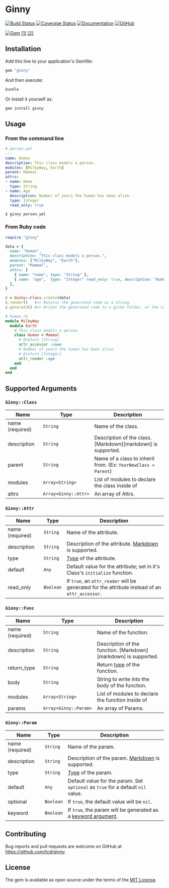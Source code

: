 # Ginny


[![Build Status](https://travis-ci.org/tcd/gql.svg?branch=master)](https://travis-ci.org/tcd/gql)
[![Coverage Status](https://coveralls.io/repos/github/tcd/ginny/badge.svg?branch=master)](https://coveralls.io/github/tcd/ginny?branch=master)
[![Documentation](http://img.shields.io/badge/docs-rubydoc.org-blue.svg)](https://rubydoc.org/github/tcd/ginny/master)
[![GitHub](https://img.shields.io/github/license/tcd/ginny)](https://github.com/tcd/ginny/blob/master/LICENSE.txt)

[![Gem](https://img.shields.io/gem/v/ginny)](https://rubygems.org/gems/ginny) [[1]][gem link 1] [[2]][gem link 2]

[gem link 1]: https://help.rubygems.org/discussions/problems/37131-gem-push-name-too-close-to-typo-protected-gem
[gem link 2]: https://github.com/rubygems/rubygems.org/issues/2058

## Installation

Add this line to your application's Gemfile:

```ruby
gem "ginny"
```

And then execute:

```ruby
bundle
```

Or install it yourself as:

```ruby
gem install ginny
```

## Usage

### From the command line

```yaml
# person.yml
---
name: Human
description: This class models a person.
modules: [MilkyWay, Earth]
parent: Mammal
attrs:
- name: Name
  type: String
- name: Age
  description: Number of years the human has been alive.
  type: Integer
  read_only: true

```

```shell
$ ginny person.yml
```

### From Ruby code

```ruby
require "ginny"

data = {
  name: "Human",
  description: "This class models a person.",
  modules: ["MilkyWay", "Earth"],
  parent: "Mammal",
  attrs: [
    { name: "name", type: "String" },
    { name: "age",  type: "Integer" read_only: true, description: "Number of years the human has been alive." },
  ],
}

c = Ginny::Class.create(data)
c.render()   #=> Returns the generated code as a string.
c.generate() #=> Writes the generated code to a given folder, or the current directory if no argument is passed.
```

```ruby
# human.rb
module MilkyWay
  module Earth
    # This class models a person.
    class Human < Mammal
      # @return [String]
      attr_accessor :name
      # Number of years the human has been alive.
      # @return [Integer]
      attr_reader :age
    end
  end
end
```

## Supported Arguments

### `Ginny::Class`

|      Name       |         Type         |                          Description                           |
| --------------- | -------------------- | -------------------------------------------------------------- |
| name (required) | `String`             | Name of the class.                                             |
| description     | `String`             | Description of the class. [Markdown][markdown] is supported.   |
| parent          | `String`             | Name of a class to inherit from. (Ex: `YourNewClass < Parent`) |
| modules         | `Array<String>`      | List of modules to declare the class inside of                 |
| attrs           | `Array<Ginny::Attr>` | An array of Attrs.                                             |

### `Ginny::Attr`

|      Name       |   Type    |                                                       Description                                                        |
| --------------- | --------- | ------------------------------------------------------------------------------------------------------------------------ |
| name (required) | `String`  | Name of the attribute.                                                                                                   |
| description     | `String`  | Description of the attribute. [Markdown](https://github.com/adam-p/markdown-here/wiki/Markdown-Cheatsheet) is supported. |
| type            | `String`  | [Type](https://rubydoc.info/gems/yard/file/docs/GettingStarted.md#Declaring_Types) of the attribute.                     |
| default         | `Any`     | Default value for the attribute; set in it's Class's `initialize` function.                                              |
| read_only       | `Boolean` | If `true`, an `attr_reader` will be generated for the attribute instead of an `attr_accessor`.                           |

### `Ginny::Func`

|      Name       |         Type          |                                                Description                                                 |
| --------------- | --------------------- | ---------------------------------------------------------------------------------------------------------- |
| name (required) | `String`              | Name of the function.                                                                                      |
| description     | `String`              | Description of the function. [Markdown][markdown] is supported.                                            |
| return_type     | `String`              | Return [type](https://rubydoc.info/gems/yard/file/docs/GettingStarted.md#Declaring_Types) of the function. |
| body            | `String`              | String to write into the body of the function.                                                             |
| modules         | `Array<String>`       | List of modules to declare the function inside of                                                          |
| params          | `Array<Ginny::Param>` | An array of Params.                                                                                        |

### `Ginny::Param`

|      Name       |   Type    |                                                     Description                                                      |
| --------------- | --------- | -------------------------------------------------------------------------------------------------------------------- |
| name (required) | `String`  | Name of the param.                                                                                                   |
| description     | `String`  | Description of the param. [Markdown](https://github.com/adam-p/markdown-here/wiki/Markdown-Cheatsheet) is supported. |
| type            | `String`  | [Type](https://rubydoc.info/gems/yard/file/docs/GettingStarted.md#Declaring_Types) of the param.                     |
| default         | `Any`     | Default value for the param. Set `optional` as `true` for a default `nil` value.                                     |
| optional        | `Boolean` | If `true`, the default value will be `nil`.                                                                          |
| keyword         | `Boolean` | If `true`, the param will be generated as a [keyword argument](https://bugs.ruby-lang.org/issues/14183).             |

## Contributing

Bug reports and pull requests are welcome on GitHub at https://github.com/tcd/ginny.

## License

The gem is available as open source under the terms of the [MIT License](https://opensource.org/licenses/MIT).
